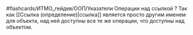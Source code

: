 #flashcards/ИТМО_гейдев/ООП/Указатели
Операции над ссылкой
?
Так как [[Ссылка (определение)|ссылка]] является просто другим именем для объекта, над ней доступны все те же операции, что доступны над объектом.
